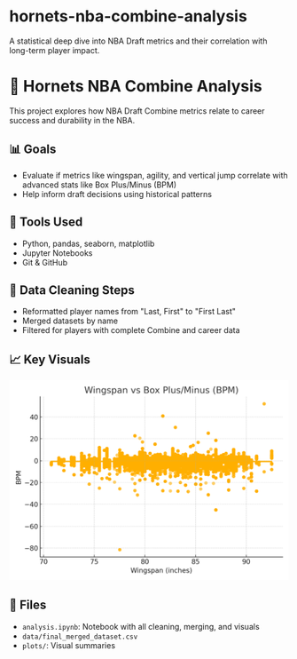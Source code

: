 # hornets-nba-combine-analysis
A statistical deep dive into NBA Draft metrics and their correlation with long-term player impact.
# 🏀 Hornets NBA Combine Analysis

This project explores how NBA Draft Combine metrics relate to career success and durability in the NBA.

## 📊 Goals
- Evaluate if metrics like wingspan, agility, and vertical jump correlate with advanced stats like Box Plus/Minus (BPM)
- Help inform draft decisions using historical patterns

## 🧪 Tools Used
- Python, pandas, seaborn, matplotlib
- Jupyter Notebooks
- Git & GitHub

## 🔧 Data Cleaning Steps
- Reformatted player names from "Last, First" to "First Last"
- Merged datasets by name
- Filtered for players with complete Combine and career data

## 📈 Key Visuals
![Wingspan vs BPM](plots/wingspan_vs_bpm.png)

## 📁 Files
- `analysis.ipynb`: Notebook with all cleaning, merging, and visuals
- `data/final_merged_dataset.csv`
- `plots/`: Visual summaries
